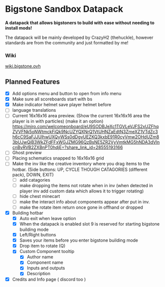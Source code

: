 # **Bigstone Sandbox Datapack**
**A datapack that allows bigstoners to build with ease without needing to install mods!**

The datapack will be mainly developed by CrazyH2 (thehuckle), however standards are from the community and just formatted by me!

### Wiki
[wiki.bigstone.ovh](https://wiki.bigstone.ovh)

## Planned Features

- [x] Add options menu and button to open from info menu
- [x] Make sure all scoreboards start with bs
- [x] Make indicator helmet save player helmet before
- [ ] language translations
- [ ] Current 16x16x16 area preview. (Show the current 16x16x16 area the player is in with particles) (make it an option) https://miro.com/welcomeonboard/eU9SODBJeXc1TGVLeVJFS2xUZFhqZVVFNk5oNWtmckFiQk9NcUZYQXNrQ1VtUHNZaEdtN3ZmeXZ1VTdZc3h6cC9SaFJJUlhwUXQyWSs0dDgyUEZKQ3kxbE91R0cyVmw2OHdUZm83bUJwQjB3WkZFdFFxWGJZMG96QzBsNE5ZR2VyVmtkMG5hNDA3dVlncnBvRVB2ZXBnPT0hdjE=?share_link_id=28555193166
- [ ] Ghost preview
- [ ] Placing schematics snapped to 16x16x16 grid
- [ ] Make the inv like the creative inventory where you drag items to the hotbar. (Side buttons: UP, CYCLE THOUGH CATAGORIES (different pack), DOWN, EXIT)
  - [ ] add catagories
  - [ ] make dropping the items not rotate when in inv (when detected in player inv add custom data which allows it to trigger rotating)
  - [ ] hide chest minecart
  - [ ] make the interact info about components appear after put in inv.
  - [ ] make the rotate item return once gone in offhand or dropped
- [x] Building hotbar
  - [x] Auto exit when leave option
  - [x] When the datapack is enabled slot 9 is reserved for starting bigstone building mode
  - [x] Left/Right buttons
  - [x] Saves your items before you enter bigstone building mode
  - [x] Drop item to rotate (Q)
  - [x] Custom Component tooltip
    - [x] Author name
    - [x] Component name
    - [x] Inputs and outputs
    - [x] Description
- [x] Credits and Info page ( discord too )
